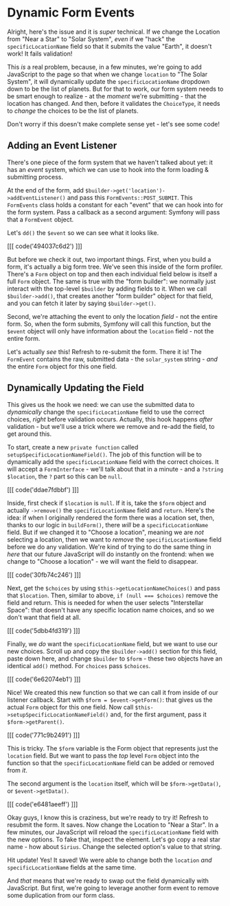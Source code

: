 # Dynamic Form Events

Alright, here's the issue and it is *super* technical. If we change the Location
from "Near a Star" to "Solar System", *even* if we "hack" the `specificLocationName`
field so that it submits the value "Earth", it doesn't work! It fails validation!

This *is* a real problem, because, in a few minutes, we're going to add JavaScript
to the page so that when we change `location` to "The Solar System", it will
dynamically update the `specificLocationName` dropdown down to be the list of planets.
But for that to work, our form system needs to be smart enough to realize - at
the *moment* we're submitting - that the location has changed. And then, before it
validates the `ChoiceType`, it needs to *change* the choices to be the list of
planets.

Don't worry if this doesn't make complete sense yet - let's see some code!

## Adding an Event Listener

There's one piece of the form system that we haven't talked about yet: it has
an *event* system, which we can use to hook into the form loading & submitting
process.

At the end of the form, add `$builder->get('location')->addEventListener()` and
pass this `FormEvents::POST_SUBMIT`. This `FormEvents` class holds a constant for
each "event" that we can hook into for the form system. Pass a callback as a
second argument: Symfony will pass that a `FormEvent` object.

Let's `dd()` the `$event` so we can see what it looks like.

[[[ code('494037c6d2') ]]]

But before we check it out, two important things. First, when you build a form, it's
actually a big form tree. We've seen this inside of the form profiler. There's
a `Form` object on top and then each individual field below is itself a full `Form`
object. The same is true with the "form builder": we normally just interact with
the top-level `$builder` by adding fields to it. When we call `$builder->add()`,
that creates another "form builder" object for that field, and you can fetch it later
by saying `$builder->get()`.

Second, we're attaching the event to only the location *field* - not the entire
form. So, when the form submits, Symfony will call this function, but the
`$event` object will only have information about the `location` field - not the
entire form.

Let's actually *see* this! Refresh to re-submit the form. There it is! The
`FormEvent` contains the raw, submitted data - the `solar_system` string - *and*
the entire `Form` object for this one field.

## Dynamically Updating the Field

This gives us the hook we need: we can use the submitted data to *dynamically*
change the `specificLocationName` field to use the correct choices, *right* before
validation occurs. Actually, this hook happens *after* validation - but we'll
use a trick where we remove and re-add the field, to get around this.

To start, create a new `private function` called `setupSpecificLocationNameField()`. 
The job of this function will be to dynamically add the `specificLocationName`
field with the correct choices. It will accept a `FormInterface` - we'll talk
about that in a minute - and a `?string $location`, the `?` part so this can be
`null`.

[[[ code('ddae7fdbbf') ]]]

Inside, first check if `$location` is `null`. If it is, take the `$form` object and
actually  `->remove()` the `specificLocationName` field and `return`. Here's the
idea: if when I originally rendered the form there was a location set, then, thanks
to our logic in `buildForm()`, there *will* be a `specificLocationName` field. But
if we changed it to "Choose a location", meaning we are *not* selecting a location,
then we want to *remove* the `specificLocationName` field before we do any validation.
We're kind of trying to do the same thing in *here* that our future JavaScript will
do instantly on the frontend: when we change to "Choose a location" - we will want
the field to disappear.

[[[ code('30fb74c246') ]]]

Next, get the `$choices` by using `$this->getLocationNameChoices()` and pass that
`$location`. Then, similar to above, `if (null === $choices)` remove the field
and return. This is needed for when the user selects "Interstellar Space": that
doesn't have any specific location name choices, and so we don't want that field
at all.

[[[ code('5dbb4fd319') ]]]

Finally, we *do* want the `specificLocationName` field, but we want to use our
new choices. Scroll up and copy the `$builder->add()` section for this field, paste
down here, and change `$builder` to `$form` - these two objects have an identical
`add()` method. For `choices` pass `$choices`.

[[[ code('6e62074eb1') ]]]

Nice! We created this new function so that we can call it from inside of our listener
callback. Start with `$form = $event->getForm()`: that gives us the actual `Form`
object for this one field. Now call `$this->setupSpecificLocationNameField()` and,
for the first argument, pass it `$form->getParent()`.

[[[ code('771c9b2491') ]]]

This is tricky. The `$form` variable is the Form object that represents just
the `location` field. But we want to pass the *top* level `Form` object into
the function so that the `specificLocationName` field can be added or removed from
*it*.

The second argument is the `location` itself, which will be `$form->getData()`,
or `$event->getData()`.

[[[ code('e6481aeeff') ]]]

Okay guys, I know this is craziness, but we're ready to try it! Refresh to resubmit
the form. It saves. Now change the Location to "Near a Star". In a few minutes,
our JavaScript will reload the `specificLocationName` field with the new options.
To fake that, inspect the element. Let's go copy a real star name - how about
`Sirius`. Change the selected option's value to that string.

Hit update! Yes! It saved! We were able to change both the `location` *and*
`specificLocationName` fields at the same time.



And *that* means that we're ready to swap out the field dynamically with JavaScript.
But first, we're going to leverage another form event to remove some duplication
from our form class.
